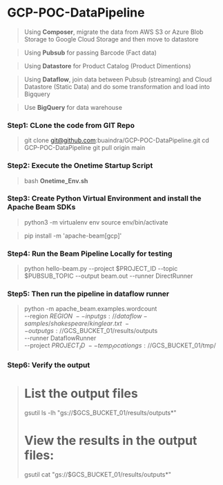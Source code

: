 # GCP-POC-DataPipeline
> Using **Composer**, migrate the data from AWS S3 or Azure Blob Storage to Google Cloud Storage and then move to datastore

> Using **Pubsub** for passing Barcode (Fact data)

> Using **Datastore** for Product Catalog (Product Dimentions)

> Using **Dataflow**, join data between Pubsub (streaming) and Cloud Datastore (Static Data) and do some transformation and load into Bigquery

> Use **BigQuery** for data warehouse

### Step1: CLone the code from GIT Repo
> git clone git@github.com:buaindra/GCP-POC-DataPipeline.git
> cd GCP-POC-DataPipeline
> git pull origin main

### Step2: Execute the Onetime Startup Script
> bash **Onetime_Env.sh**

### Step3: Create Python Virtual Environment and install the Apache Beam SDKs
> python3 -m virtualenv env
> source env/bin/activate

> pip install -m 'apache-beam[gcp]'

### Step4: Run the Beam Pipeline Locally for testing
> python hello-beam.py --project $PROJECT_ID --topic $PUBSUB_TOPIC --output beam.out --runner DirectRunner

### Step5: Then run the pipeline in dataflow runner
> python -m apache_beam.examples.wordcount \
> --region $REGION \
> --input gs://dataflow-samples/shakespeare/kinglear.txt \
> --output gs://$GCS_BUCKET_01/results/outputs \
> --runner DataflowRunner \
> --project $PROJECT_ID \
> --temp_location gs://$GCS_BUCKET_01/tmp/ 

### Step6: Verify the output
> # List the output files
> gsutil ls -lh "gs://$GCS_BUCKET_01/results/outputs*"  
> 
> # View the results in the output files:
> gsutil cat "gs://$GCS_BUCKET_01/results/outputs*"


